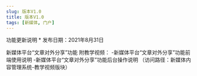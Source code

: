 ```yaml
---
slug: 版本V1.0
title: 版本V1.0
tags: [新媒体, 门户]
---
```

功能更新说明
*
发布日期：2021年8月31日

新媒体平台“文章对外分享”功能
附教学视频：
-新媒体平台“文章对外分享”功能前端使用说明
-新媒体平台“文章对外分享”功能后台操作说明
（访问路径：新媒体内容管理系统-教学视频版块）